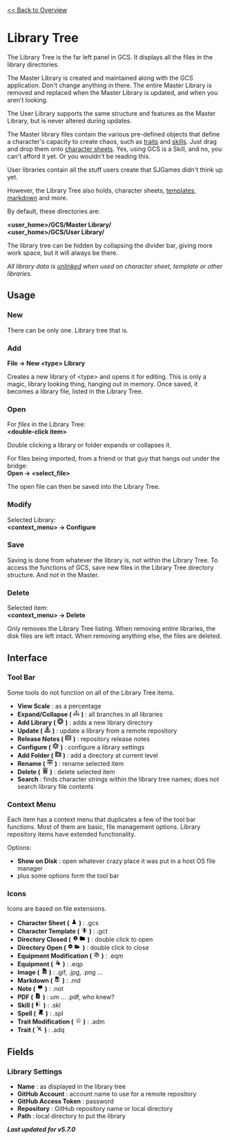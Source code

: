 [<< Back to Overview](./Overview.md "Overview")

# Library Tree
The Library Tree is the far left panel in GCS. It displays all the files in the library directories.

The Master Library is created and maintained along with the GCS application. Don't change anything in there. The entire Master Library is removed and replaced when the Master Library is updated, and when you aren't looking.

The User Library supports the same structure and features as the Master Library, but is never altered during updates.

The Master library files contain the various pre-defined objects that define a character's capacity to create chaos, such as [traits](./Trait.md "Trait") and [skills](./Skill.md "Skill"). Just drag and drop them onto [character sheets](./Character%20Sheet.md "Character Sheet"). Yes, using GCS is a Skill, and no, you can't afford it yet. Or you wouldn't be reading this.

User libraries contain all the stuff users create that SJGames didn't think up yet.

However, the Library Tree also holds, character sheets, [templates](./Character%20Template.md "Character Template"), [markdown](./Markdown.md "Markdown") and more.

By default, these directories are:

**\<user_home>/GCS/Master Library/**\
**\<user_home>/GCS/User Library/**

The library tree can be hidden by collapsing the divider bar, giving more work space, but it will always be there.

*All library data is [unlinked](./Unlinked%20Data.md "Unlinked Data") when used on character sheet, template or other libraries.*

## Usage
### New
There can be only one. Library tree that is.

### Add
**File -> New \<type> Library**

Creates a new library of \<type> and opens it for editing. This is only a magic, library looking thing, hanging out in memory. Once saved, it becomes a library file, listed in the Library Tree.

### Open
For *files* in the Library Tree:\
**\<double-click item>**

Double clicking a library or folder expands or collapses it.

For files being imported, from a friend or that guy that hangs out under the bridge:\
**Open -> \<select_file>**

The open file can then be saved into the Library Tree.

### Modify
Selected Library:\
**\<context_menu> -> Configure**

### Save
Saving is done from whatever the library is, not within the Library Tree. To access the functions of GCS, save new files in the Library Tree directory structure. And *not* in the Master.

### Delete
Selected item:\
**\<context_menu> -> Delete**

Only removes the Library Tree listing. When removing entire libraries, the disk files are left intact. When removing anything else, the files are deleted.

## Interface
### Tool Bar
Some tools do not function on all of the Library Tree items.

- **View Scale** : as a percentage
- **Expand/Collapse ( ![](./img/tree.png "Expand/Collapse") )** : all branches in all libraries
- **Add Library ( ![](./img/plus.png "Add") )** : adds a new library directory
- **Update ( ![](./img/write.png "Update") )** : update a library from a remote repository
- **Release Notes ( ![](./img/doc.png "Release Notes") )** : repository release notes
- **Configure ( ![](./img/gear.png "Configure") )** : configure a library settings
- **Add Folder ( ![](./img/folder.png "Add Folder") )** : add a directory at current level
- **Rename ( ![](./img/signs.png "Configure") )** : rename selected item
- **Delete ( ![](./img/trash.png "Configure") )** : delete selected item
- **Search** : finds character strings within the library tree names; does not search library file contents

### Context Menu
Each item has a context menu that duplicates a few of the tool bar functions. Most of them are basic, file management options. Library repository items have extended functionality.

Options:
- **Show on Disk** : open whatever crazy place it was put in a host OS file manager
- plus some options form the tool bar

### Icons
Icons are based on file extensions.

- **Character Sheet ( ![](./img/lib-char.png "Character Sheet" ) )** : .gcs
- **Character Template ( ![](./img/lib-chartemp.png "Character Template" ) )** : .gct
- **Directory Closed ( ![](./img/lib-close.png "Directory Closed" ) )** : double click to open
- **Directory Open ( ![](./img/lib-open.png "Directory Open" ) )** : double click to close
- **Equipment Modification ( ![](./img/lib-equipmentmod.png "Equipment Modification" ) )** : .eqm
- **Equipment ( ![](./img/lib-equipment.png "Equipment" ) )** : .eqp
- **Image ( ![](./img/lib-img.png "Image" ) )** : .gif, .jpg, .png ...
- **Markdown ( ![](./img/lib-markdown.png "Markdown" ) )** : .md
- **Note ( ![](./img/lib-note.png "Note" ) )** : .not
- **PDF ( ![](./img/lib-pdf.png "PDF" ) )** : um ... .pdf, who knew?
- **Skill ( ![](./img/lib-skill.png "Skill" ) )** : .skl
- **Spell ( ![](./img/lib-spell.png "Markdown" ) )** : .spl
- **Trait Modification ( ![](./img/lib-traitmod.png "Trait Modification" ) )** : .adm
- **Trait ( ![](./img/lib-trait.png "Markdown" ) )** : .adq

## Fields
### Library Settings
- **Name** : as displayed in the library tree
- **GitHub Account** : account name to use for a remote repository
- **GitHub Access Token** : password
- **Repository** : GitHub repository name or local directory
- **Path** : local directory to put the library

***Last updated for v5.7.0***